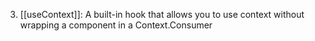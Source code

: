 3. [[useContext]]: A built-in hook that allows you to use context without wrapping a component in a Context.Consumer